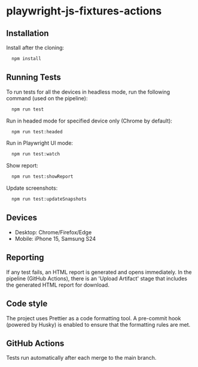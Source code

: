 # playwright-js-fixtures-actions

## Installation

Install after the cloning:

```bash
  npm install
```

## Running Tests

To run tests for all the devices in headless mode, run the following command (used on the pipeline):

```bash
  npm run test
```

Run in headed mode for specified device only (Chrome by default):

```bash
  npm run test:headed
```

Run in Playwright UI mode:

```bash
  npm run test:watch
```

Show report:

```bash
  npm run test:showReport
```

Update screenshots:

```bash
  npm run test:updateSnapshots
```

## Devices

- Desktop: Chrome/Firefox/Edge
- Mobile: iPhone 15, Samsung S24

## Reporting

If any test fails, an HTML report is generated and opens immediately. In the pipeline (GitHub Actions), there is an 'Upload Artifact' stage that includes the generated HTML report for download.

## Code style

The project uses Prettier as a code formatting tool. A pre-commit hook (powered by Husky) is enabled to ensure that the formatting rules are met.

## GitHub Actions

Tests run automatically after each merge to the main branch.

